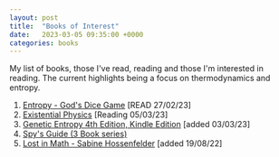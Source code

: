 ```yaml
---
layout: post
title:  "Books of Interest"
date:   2023-03-05 09:35:00 +0000
categories: books
---
```


<p>
My list of books, those I've read, reading and those I'm interested in reading. The current highlights being a focus on thermodynamics and entropy.
</p>
<p></p>

<ol>
<li>
<a href="https://read.amazon.co.uk/kp/embed?asin=B00EANTTVY&preview=newtab&linkCode=kpe&ref_=cm_sw_r_kb_dp_71MZ91V8HR5GW66TSTDC">Entropy - God's Dice Game</a>&nbsp;[READ 27/02/23]
</li>

<li>
<a href="https://read.amazon.co.uk/kp/embed?asin=B09T2PYC4H&preview=newtab&linkCode=kpe&ref_=cm_sw_r_kb_dp_6N32DCGMNC6NQKMJ09VF">Existential Physics</a>&nbsp;[Reading 05/03/23]
</li>

<li>
<a href="https://www.amazon.co.uk/Genetic-Entropy-John-Sanford-ebook/dp/B00TYWLCO8/ref=sr_1_4?crid=38GKNFWBJHL0I&keywords=entropy&qid=1677966929&s=digital-text&sprefix=entropy%2Cdigital-text%2C83&sr=1-4">Genetic Entropy 4th Edition, Kindle Edition</a>&nbsp;[added 03/03/23]
</li>

<li>
<a href="https://www.amazon.co.uk/gp/product/B082KH253N?ref_=dbs_p_mng_rwt_ser_shvlr&storeType=ebooks">Spy's Guide (3 Book series)</a>
</li>

<li>
<a href="https://amzn.eu/d/4Kno5IT">Lost in Math - Sabine Hossenfelder</a>&nbsp;[added 19/08/22]
</li>

</ol>